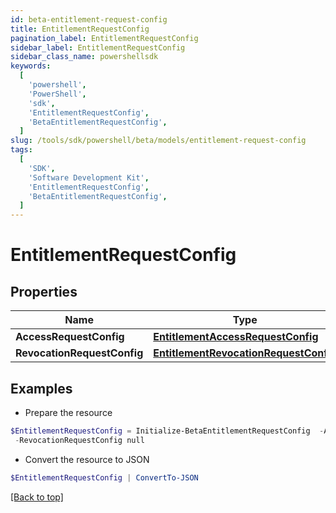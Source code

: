 ```yaml
---
id: beta-entitlement-request-config
title: EntitlementRequestConfig
pagination_label: EntitlementRequestConfig
sidebar_label: EntitlementRequestConfig
sidebar_class_name: powershellsdk
keywords:
  [
    'powershell',
    'PowerShell',
    'sdk',
    'EntitlementRequestConfig',
    'BetaEntitlementRequestConfig',
  ]
slug: /tools/sdk/powershell/beta/models/entitlement-request-config
tags:
  [
    'SDK',
    'Software Development Kit',
    'EntitlementRequestConfig',
    'BetaEntitlementRequestConfig',
  ]
---
```


# EntitlementRequestConfig

## Properties

| Name | Type | Description | Notes |
| --- | --- | --- | --- |
| **AccessRequestConfig** | [**EntitlementAccessRequestConfig**](entitlement-access-request-config) |  | [optional] |
| **RevocationRequestConfig** | [**EntitlementRevocationRequestConfig**](entitlement-revocation-request-config) |  | [optional] |

## Examples

- Prepare the resource

```powershell
$EntitlementRequestConfig = Initialize-BetaEntitlementRequestConfig  -AccessRequestConfig null `
 -RevocationRequestConfig null
```

- Convert the resource to JSON

```powershell
$EntitlementRequestConfig | ConvertTo-JSON
```

[[Back to top]](#)
